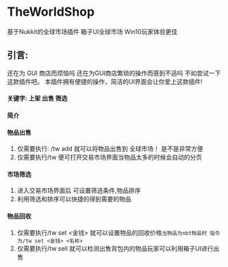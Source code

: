 # TheWorldShop

基于Nukkit的全球市场插件
箱子UI全球市场 Win10玩家体验更佳

## 引言:
还在为 GUI 商店而烦恼吗 还在为GUI商店繁琐的操作而感到不适吗 不如尝试一下这款插件吧。
本插件拥有便捷的操作，简洁的UI界面会让你爱上这款插件!

#### 关键字: 上架 出售 筛选
#### 简介
#### 物品出售  
 1. 仅需要执行: /tw add 就可以将物品出售到 全球市场！ 是不是非常方便  
 1. 仅需要执行/tw 便可打开交易市场界面当物品太多的时候会自动的分页
#### 市场筛选
 1. 进入交易市场界面后 可设置筛选条件,物品排序
 2. 利用筛选和排序可以快捷的得到需要的物品
 
#### 物品回收
 1. 仅需要执行/tw set <金钱> 就可以设置物品的回收价格`当物品为nbt物品时 指令为/tw set <金钱> <名称>`
 2. 仅需要执行/tw sell 就可以检测出售背包内的物品玩家可以利用箱子UI进行出售
 
